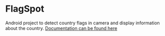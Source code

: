 # FlagSpot

Android project to detect country flags in camera and display information about the country.
[Documentation can be found here](http://betty1.github.io/flagspot/index.html)